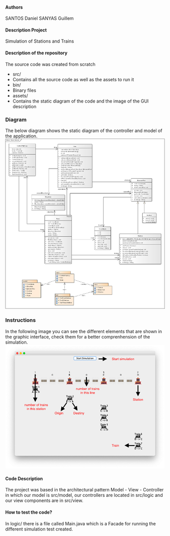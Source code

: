 #### Authors
SANTOS Daniel
SANYAS Guillem
#### Description Project
Simulation of Stations and Trains

#### Description of the repository
The source code was created from scratch

- src/
- Contains all the source code as well as the assets to run it
- bin/
- Binary files
- assets/
- Contains the static diagram of the code and the image of the GUI description

### Diagram
The below diagram shows the static diagram of the controller and model of the application.
<img src="assets/classModel.png"/>


### Instructions
In the following image you can see the different elements that are shown in the graphic interface, check them for a better comprenhension of the simulation.
<img src="assets/descriptionImgGUI.png"/>

#### Code Description
The project was based in the architectural pattern Model - View  - Controller in which our model is src/model, our controllers are located in src/logic  and our view  components are in src/view.

#### How to test the code?
In logic/ there is a file called Main.java which is a Facade  for running the different simulation test created.

